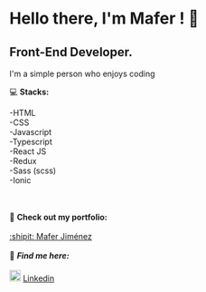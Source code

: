 # Hello there, I'm Mafer ! :elephant:
## Front-End Developer.

I'm a simple person who enjoys coding

:computer: **Stacks:**

-HTML </br>
-CSS</br>
-Javascript</br>
-Typescript</br>
-React JS </br>
-Redux </br>
-Sass (scss) </br>
-Ionic </br>

<br></br>
:scroll: **Check out my portfolio:**
<br></br>
[:shipit: Mafer Jiménez](https://maferjimnez.github.io/mafers-portfolio/) 
<br></br>
:dart: ***Find me here:***
<br></br>
<img src="https://i.postimg.cc/1tWpxw42/LI-In-Bug.png" width=20> [Linkedin](https://www.linkedin.com/in/mar%C3%ADa-fernanda-jim%C3%A9nez-8a33871b6/)
